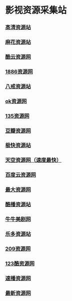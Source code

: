 # 影视资源采集站
### [高清资源站](http://www.gaoqingzy.com/) 
### [麻花资源站](http://www.mahuazy.com/)
### [酷云资源网](http://www.kuyunzy1.com/)
### [1886资源网](http://www.1886zy.net/)
### [八戒资源站](http://cj.bajiecaiji.com/)
### [ok资源网](http://okzyw.com/)
### [135资源网](http://135zy0.com/)
### [豆瓣资源网](http://douban777.com/)
### [极快资源站](https://www.jikzy.com/)
### [天空资源网（速度最快）](http://tiankongzy.com/)
### [百度云资源网](http://bdzy.com/)
### [最大资源网](http://zuidazy4.com/)
### [酷播资源站](http://kubozy.co/)
### [牛牛美剧网](http://v.niuniucj.com/)
### [乐多资源站](http://www.leduozy.com/)
### [209资源网](http://www.1156zy.net/)
### [123酷资源网](http://123ku.com/)
### [速播资源网](http://www.subo988.com/)
### [最新资源网](http://www.zuixinzy.net/)
